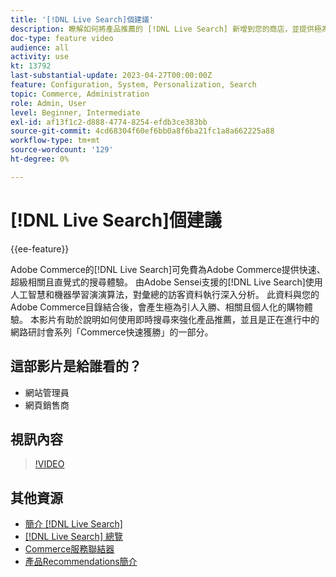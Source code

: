 ```yaml
---
title: '[!DNL Live Search]個建議'
description: 瞭解如何將產品推薦的 [!DNL Live Search] 新增到您的商店，並提供極為引人入勝、相關且個人化的購物體驗。
doc-type: feature video
audience: all
activity: use
kt: 13792
last-substantial-update: 2023-04-27T00:00:00Z
feature: Configuration, System, Personalization, Search
topic: Commerce, Administration
role: Admin, User
level: Beginner, Intermediate
exl-id: af13f1c2-d888-4774-8254-efdb3ce383bb
source-git-commit: 4cd68304f60ef6bb0a8f6ba21fc1a8a662225a88
workflow-type: tm+mt
source-wordcount: '129'
ht-degree: 0%

---
```


# [!DNL Live Search]個建議

{{ee-feature}}

Adobe Commerce的[!DNL Live Search]可免費為Adobe Commerce提供快速、超級相關且直覺式的搜尋體驗。 由Adobe Sensei支援的[!DNL Live Search]使用人工智慧和機器學習演演算法，對彙總的訪客資料執行深入分析。 此資料與您的Adobe Commerce目錄結合後，會產生極為引人入勝、相關且個人化的購物體驗。 本影片有助於說明如何使用即時搜尋來強化產品推薦，並且是正在進行中的網路研討會系列「Commerce快速獲勝」的一部分。

## 這部影片是給誰看的？

- 網站管理員
- 網頁銷售商

## 視訊內容

>[!VIDEO](https://video.tv.adobe.com/v/3412586?quality=12&learn=on)


## 其他資源

- [簡介 [!DNL Live Search]](https://experienceleague.adobe.com/docs/commerce-learn/tutorials/marketing/live-search.html?lang=zh-Hant)
- [[!DNL Live Search] 總覽](https://experienceleague.adobe.com/docs/commerce-merchant-services/live-search/overview.html?lang=zh-Hant)
- [Commerce服務聯結器](https://experienceleague.adobe.com/docs/commerce-merchant-services/user-guides/integration-services/saas.html?lang=zh-Hant)
- [產品Recommendations簡介](https://experienceleague.adobe.com/docs/commerce-merchant-services/product-recommendations/overview.html?lang=zh-Hant)
